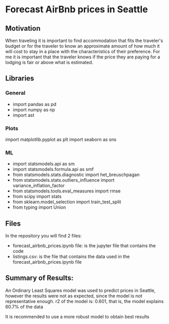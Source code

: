 
# Forecast AirBnb prices in Seattle

## Motivation
When traveling it is important to find accommodation that fits the traveler's budget or for the traveler to know an approximate amount of how much it will cost to stay in a place with the characteristics of their preference.
For me it is important that the traveler knows if the price they are paying for a lodging is fair or above what is estimated.

## Libraries
### General
* import pandas as pd
* import numpy as np 
* import ast

### Plots
import matplotlib.pyplot as plt
import seaborn as sns

### ML
* import statsmodels.api as sm
* import statsmodels.formula.api as smf
* from statsmodels.stats.diagnostic import het_breuschpagan
* from statsmodels.stats.outliers_influence import variance_inflation_factor
* from statsmodels.tools.eval_measures import rmse
* from scipy import stats
* from sklearn.model_selection import train_test_split
* from typing import Union

## Files 
In the repository you will find 2 files:
* forecast_airbnb_prices.ipynb file: is the jupyter file that contains the code
* listings.csv: is the file that contains the data used in the forecast_airbnb_prices.ipynb file

## Summary of Results:
An Ordinary Least Squares model was used to predict prices in Seattle, however the results were not as expected, since the model is not representative enough. r2 of the model is: 0.601, that is, the model explains 60.7% of the data

It is recommended to use a more robust model to obtain best results
